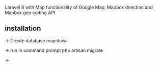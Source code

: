 Laravel 8 with Map functionality of Google Map, Mapbox direction and Mapbox geo coding API

## installation

-> Create database mapshow

-> run in command prompt php artisan migrate

->
